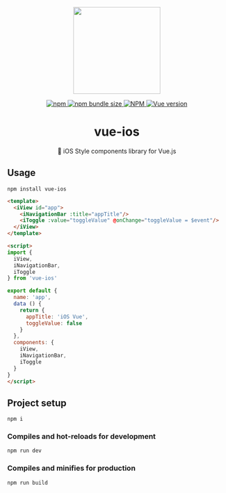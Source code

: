 <p align="center">
  <img width="200" src="https://user-images.githubusercontent.com/26512984/59761543-13875580-92d0-11e9-871c-2874fa82e332.png">
</p>

<p align="center">
  <a href="https://www.npmjs.com/package/vue-ios">
    <img alt="npm" src="https://img.shields.io/npm/v/vue-ios.svg">
  </a>
  <a href="https://www.npmjs.com/package/vue-ios">
    <img alt="npm bundle size" src="https://img.shields.io/bundlephobia/min/vue-ios.svg">
  </a>
  <a href="#">
    <img alt="NPM" src="https://img.shields.io/npm/l/vue-ios.svg">
  </a>
  <a href="#">
    <img alt="Vue version" src="https://img.shields.io/badge/vue-2.6.10-green.svg">
  </a>
</p>

<h1 align="center">vue-ios</h1>
<p align="center">🍎 iOS Style components library for Vue.js</p>

## Usage

```
npm install vue-ios
```

```html
<template>
  <iView id="app">
    <iNavigationBar :title="appTitle"/>
    <iToggle :value="toggleValue" @onChange="toggleValue = $event"/>
  </iView>
</template>

<script>
import {
  iView,
  iNavigationBar,
  iToggle
} from 'vue-ios'

export default {
  name: 'app',
  data () {
    return {
      appTitle: 'iOS Vue',
      toggleValue: false
    }
  },
  components: {
    iView,
    iNavigationBar,
    iToggle
  }
}
</script>
```

## Project setup
```
npm i
```

### Compiles and hot-reloads for development
```
npm run dev
```

### Compiles and minifies for production
```
npm run build
```
